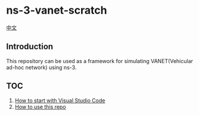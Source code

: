 # ns-3-vanet-scratch

[中文](README_zh_CN.md)

## Introduction

This repository can be used as a framework for simulating VANET(Vehicular ad-hoc network) using ns-3.

## TOC

1. [How to start with Visual Studio Code](doc/How-to-start-with-vscode.md)
2. [How to use this repo](doc/How-to-use-this-repo.md)

